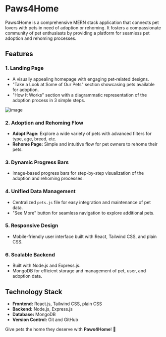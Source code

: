# Paws4Home

Paws4Home is a comprehensive MERN stack application that connects pet lovers with pets in need of adoption or rehoming. It fosters a compassionate community of pet enthusiasts by providing a platform for seamless pet adoption and rehoming processes.

## Features

### 1. Landing Page
- A visually appealing homepage with engaging pet-related designs.
- "Take a Look at Some of Our Pets" section showcasing pets available for adoption.
- "How It Works" section with a diagrammatic representation of the adoption process in 3 simple steps.

![image](https://github.com/user-attachments/assets/a2a921d6-f58a-48ab-8e3a-e3e62dc46a0f)

### 2. Adoption and Rehoming Flow
- **Adopt Page:** Explore a wide variety of pets with advanced filters for type, age, breed, etc.
- **Rehome Page:** Simple and intuitive flow for pet owners to rehome their pets.

### 3. Dynamic Progress Bars
- Image-based progress bars for step-by-step visualization of the adoption and rehoming processes.

### 4. Unified Data Management
- Centralized `pets.js` file for easy integration and maintenance of pet data.
- "See More" button for seamless navigation to explore additional pets.

### 5. Responsive Design
- Mobile-friendly user interface built with React, Tailwind CSS, and plain CSS.

### 6. Scalable Backend
- Built with Node.js and Express.js.
- MongoDB for efficient storage and management of pet, user, and adoption data.

## Technology Stack
- **Frontend:** React.js, Tailwind CSS, plain CSS
- **Backend:** Node.js, Express.js
- **Database:** MongoDB
- **Version Control:** Git and GitHub

Give pets the home they deserve with **Paws4Home**! 🐾
